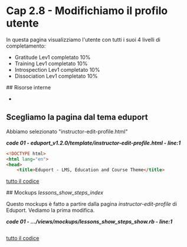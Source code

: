 # <a name="top"></a> Cap 2.8 - Modifichiamo il profilo utente

In questa pagina visualizziamo l'utente con tutti i suoi 4 livelli di completamento:

- Gratitude Lev1 completato 10%
- Training Lev1 completato 10%
- Introspection Lev1 completato 10%
- Dissociation Lev1 completato 10%



## Risorse interne

- []()




## Scegliamo la pagina dal tema eduport

Abbiamo selezionato "instructor-edit-profile.html"

***code 01 - eduport_v1.2.0/template/instructor-edit-profile.html - line:1***

```html
<!DOCTYPE html>
<html lang="en">
<head>
	<title>Eduport - LMS, Education and Course Theme</title>
```

[tutto il codice](https://github.com/flaviobordonidev/leanpubabrandnewcms/blob/master/ubuntudream/02-mockups/08_01-instructor-edit-profile.html)



## Mockups *lessons_show_steps_index*

Questo mockups è fatto a partire dalla pagina *instructor-edit-profile* di Eduport.
Vediamo la prima modifica.

***code 01 - .../views/mockups/lessons_show_steps_show.rb - line:1***

```html+erb

```

[tutto il codice](https://github.com/flaviobordonidev/leanpubabrandnewcms/blob/master/56-ubuntudream/02-mokups/04_00-lessons_show-it.rb)

